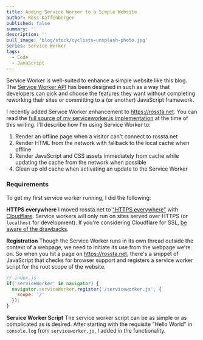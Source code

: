 ```yaml
---
title: Adding Service Worker to a Simple Website
author: Ross Kaffenberger
published: false
summary: ''
description: ''
pull_image: 'blog/stock/cyclists-unsplash-photo.jpg'
series: Service Worker
tags:
  - Code
  - JavaScript
---
```


Service Worker is well-suited to enhance a simple website like this blog. The [Service Worker API](https://developer.mozilla.org/en-US/docs/Web/API/Service_Worker_API) has been designed in such as a way that developers can pick and choose the features they want without completing reworking their sites or committing to a (or another) JavaScript framework.

I recently added Service Worker enhancement to https://rossta.net. You can read
the [full source of my serviceworker.js implementation](https://github.com/rossta/rossta.github.com/blob/efbb4d41697a64543f5d4870c9915e633dda962d/source/assets/javascripts/serviceworker.js) at the time of this writing. I'll describe how I'm using Service Worker to:

1. Render an offline page when a visitor can't connect to rossta.net
2. Render HTML from the network with fallback to the local cache when offline
3. Render JavaScript and CSS assets immediately from cache while updating the
   cache from the network when possible
4. Clean up old cache when activating an update to the Service Worker

### Requirements

To get my first service worker running, I did the following:

__HTTPS everywhere__ I moved rossta.net to ["HTTPS everywhere"](https://en.wikipedia.org/wiki/HTTPS_Everywhere) with [Cloudflare](https://www.cloudflare.com/). Service workers will only run on sites served over HTTPS (or `localhost` for development). If you're considering Cloudflare for SSL, [be aware of the drawbacks](https://scotthelme.co.uk/tls-conundrum-and-leaving-cloudflare/).

__Registration__ Though the Service Worker runs in its own thread outside the context of a webpage, we need to initiate its use from the webpage we're on. So when you hit a page on https://rossta.net, there's a snippet of JavaScript that checks for browser support and registers a service worker script for the root scope of the website.

```javascript
// index.js
if('serviceWorker' in navigator) {
  navigator.serviceWorker.register('/serviceworker.js', {
    scope: '/'
  });
}
```

__Service Worker Script__ The service worker script can be as simple or as
complicated as is desired. After starting with the requisite "Hello World" in
`console.log` from `serviceworker.js`, I added in the functionality.
